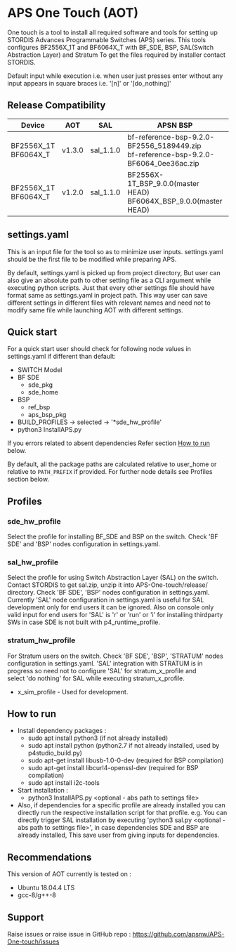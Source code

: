 # APS One Touch (AOT)

One touch is a tool to install all required software and tools for setting up STORDIS Advances Programmable Switches (APS) series.
This tools configures BF2556X_1T and BF6064X_T with BF_SDE, BSP, SAL(Switch Abstraction Layer) and Stratum
To get the files required by installer contact STORDIS.

Default input while execution i.e. when user just presses enter without any input appears in square braces i.e. '[n]' or '[do_nothing]'

## Release Compatibility 
|Device|AOT|SAL|APSN BSP|SDE|
|---|---|---|---|---|
|BF2556X_1T<br>BF6064X_T|v1.3.0|sal_1.1.0|bf-reference-bsp-9.2.0-BF2556_5189449.zip<br>bf-reference-bsp-9.2.0-BF6064_0ee36ac.zip|BF_SDE_9.2|
|BF2556X_1T<br>BF6064X_T|v1.2.0|sal_1.1.0|BF2556X-1T_BSP_9.0.0(master HEAD)<br>BF6064X_BSP_9.0.0(master HEAD)|BF_SDE_9.1<br>BF_SDE_9.2|



## settings.yaml

This is an input file for the tool so as to minimize user inputs. settings.yaml should be the first file to be modified while preparing APS.

By default, settings.yaml is picked up from project directory, But user can also give an absolute path to other setting file as a CLI argument while executing python scripts. 
Just that every other settings file should have format same as settings.yaml in project path.
This way user can save different settings in different files with relevant names and need not to modify same file while launching AOT with different settings.


## Quick start
For a quick start user should check for following node values in settings.yaml if different than default:
- SWITCH Model
- BF SDE
  - sde_pkg 
  - sde_home
- BSP 
  - ref_bsp
  - aps_bsp_pkg 
- BUILD_PROFILES -> selected -> '*sde_hw_profile'
- python3 InstallAPS.py

If you errors related to absent dependencies Refer section [How to run](#how-to-run) below.

By default, all the package paths are calculated relative to user_home or relative to `PATH_PREFIX` if provided.
For further node details see Profiles section below.

## Profiles

### sde_hw_profile
   Select the profile for installing BF_SDE and BSP on the switch. Check 'BF SDE' and 'BSP' nodes configuration in settings.yaml.
   
### sal_hw_profile
   Select the profile for using Switch Abstraction Layer (SAL) on the switch.
   Contact STORDIS to get sal.zip, unzip it into APS-One-touch/release/ directory.
   Check 'BF SDE', 'BSP' nodes configuration in settings.yaml.
   Currently 'SAL' node configuration in settings.yaml is useful for SAL development only for end users it can be ignored. Also on console only valid input for end users for 'SAL' is 'r' or 'run' or 'i' for installing thirdparty SWs in case SDE is not built with p4_runtime_profile.
   
### stratum_hw_profile
   For Stratum users on the switch.
   Check 'BF SDE', 'BSP', 'STRATUM' nodes configuration in settings.yaml. 'SAL' integration with STRATUM is in progress so need not to configure 'SAL' for stratum_x_profile and  
   select 'do nothing' for SAL while executing stratum_x_profile. 
   - x_sim_profile - Used for development.

## How to run

- Install dependency packages :
  - sudo apt install python3 (if not already installed)
  - sudo apt install python (python2.7 if not already installed, used by p4studio_build.py)
  - sudo apt-get install libusb-1.0-0-dev (required for BSP compilation)
  - sudo apt-get install libcurl4-openssl-dev (required for BSP compilation)
  - sudo apt install i2c-tools  
- Start installation :
  - python3 InstallAPS.py <optional - abs path to settings file>
- Also, if dependencies for a specific profile are already installed you can directly run the
 respective installation script for that profile.
 e.g. You can directly trigger SAL installation by executing 'python3 sal.py <optional - abs path to settings file>', in case dependencies SDE and BSP are already installed, This save user from giving inputs for dependencies.


## Recommendations
This version of AOT currently is tested on :
* Ubuntu 18.04.4 LTS
* gcc-8/g++-8


## Support

Raise issues or raise issue in GitHub repo : <https://github.com/apsnw/APS-One-touch/issues>
